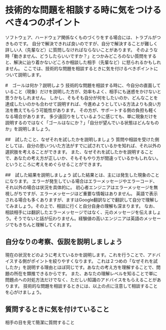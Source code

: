 # 技術的な問題を相談する時に気をつけるべき4つのポイント
ソフトウェア、ハードウェア関係なくものづくりをする場合には、トラブルがつきものです。
自分で解決できれば良いのですが、自分で解決することが難しく詳しい人（先輩など）に質問しなければならないことがあります。
そのような時「動きません、どうしたらいいですか？」とつかみどころのない質問をすると、解決に辿り着かないどころか相談した相手（先輩など）に怒られるかもしれません。
ここでは、技術的な問題を相談するときに気を付けるべきポイントについて説明します。

#　ゴールは何か？説明しよう
技術的な問題を相談する時に、今自分の直面していること（現象）だけを説明した方が、効率もよく、相手にも迷惑をかけないと思うかもしれません。
しかし、そもそも自分が何をしたいのか、どんなことを達成したいのかも合わせて説明すれば、今進めようとしている方法よりも良い方法を教えてもらう可能性があります。
その方が、サポートする側の負担も軽くなる場合があります。
多少遠回りをしているように感じても、単に現象だけを説明するのではなく「ゴールはなにか？」「自分が望んでいる状態はどんなものか」を説明しましょう。

##　試したこと、なぜそれを試したかを説明しましょう
質問や相談を受けた側としては、自分の思いついた方法がすでに試されているかを知れば、それ以外の選択肢を考えることができます。
また、なぜそれを試したかを説明することで、あなたの考え方が正しいか、そもそもやり方が間違っているかもしれない。
というところに考えをめぐらせることができます。

##　試した結果を説明しましょう
試した結果とは、主には発生した現象のことになります。
エラーが発生している場合はエラーメッセージやエラーコード、それ以外の場合は状況を具体的に。
初心者エンジニアはエラーメッセージを無視しがちですが、エラーメッセージほど重要な情報はありません。
英語で表示される場合も多くありますが、ますはGoogle翻訳などで翻訳して自分で理解してみましょう。その上で、相談に行くと自分自身の理解も深まります。
なお、相談相手には翻訳したエラーメッセージではなく、元のメッセージを伝えましょう。そうでないと話が伝わりません。経験値の高いエンジニアは英語のメッセージでもきちんと理解してくれます。

## 自分なりの考察、仮説を説明しましょう
現在の状況をどのように考えているかを説明します。これを行うことで、アドバイスする側がポイントを絞りやすくなります。
これは２つめの「なぜそれを試したか」を説明する理由とほぼ同じです。あなたの考え方を理解することで、問題の所在を類推できるからです。
また、あなたの理解レベルを知ることで単に問題点への対処方法だけでなく、ただしい知識のアドバイスをもらえることがあります。
技術的な問題を相談するときには、以上の点に注意して相談することを心がけましょう。

## 質問するときに気を付けていること
相手の目を見て簡潔に質問すること